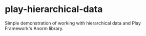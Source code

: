 play-hierarchical-data
======================

Simple demonstration of working with hierarchical data and Play Framework's Anorm library.
